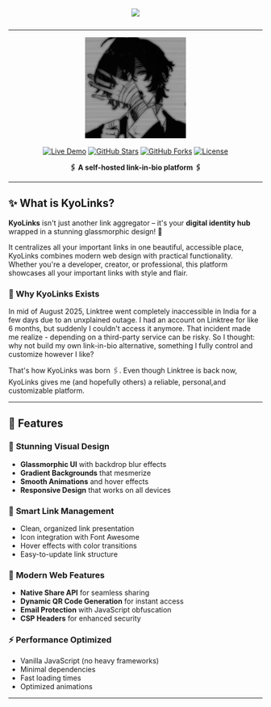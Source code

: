 <!-- KyoLinks Readme File -->
<h1 align="center">
  <img src="https://readme-typing-svg.herokuapp.com?font=Fira+Code&size=28&pause=700&color=FF1493&center=true&vCenter=true&width=600&lines=🖇️+KyoLinks+🖇️;🔗One+Link+To+Rule+Them+All🔗;Glassmorphic+Design+That+Captivates;🔮Lightning-Fast+Loading🔮;⚠️No+Tracking,+No+Data+Collection⚠️"/>
</h1>

---

<div align="center">

<p align="center">
<img src="Assets/profile.jpeg" width="200" >
</p>

[![Live Demo](https://img.shields.io/badge/🌐_Live_Demo-Visit_Now-6e00ff?style=for-the-badge)](https://soham-kyo.github.io/KyoLinks/)
[![GitHub Stars](https://img.shields.io/github/stars/soham-kyo/kyolinks?style=for-the-badge&color=gold)](https://github.com/soham-kyo/KyoLinks/stargazers)
[![GitHub Forks](https://img.shields.io/github/forks/soham-kyo/kyolinks?style=for-the-badge&color=blue)](https://github.com/soham-kyo/KyoLinks/network/members)
[![License](https://img.shields.io/badge/License-MIT-green?style=for-the-badge)](LICENSE)

**🖇️ A self-hosted link-in-bio platform 🖇️**

</div>

---

## ✨ What is KyoLinks?

**KyoLinks** isn't just another link aggregator – it's your **digital identity hub** wrapped in a stunning glassmorphic design! 🎨

It centralizes all your important links in one beautiful, accessible place, KyoLinks combines modern web design with practical functionality. Whether you're a developer, creator, or professional, this platform showcases all your important links with style and flair.

### 🎯 Why KyoLinks Exists

In mid of August 2025, Linktree went completely inaccessible in India for a few days due to an unxplained outage. I  had an account on Linktree for like 6 months, but suddenly I couldn't access it anymore.
That incident made me realize - depending on a third-party service can be risky. So I thought: why not build my own link-in-bio alternative, something I fully control and customize however I like?

That's how KyoLinks was born 🖇️. Even  though Linktree is back now, KyoLinks gives me (and hopefully others) a reliable, personal,and customizable platform.


---

## 🌟 Features

### 🎨 **Stunning Visual Design**

- **Glassmorphic UI** with backdrop blur effects
- **Gradient Backgrounds** that mesmerize
- **Smooth Animations** and hover effects
- **Responsive Design** that works on all devices

### 🔗 **Smart Link Management**

- Clean, organized link presentation
- Icon integration with Font Awesome
- Hover effects with color transitions
- Easy-to-update link structure

### 📱 **Modern Web Features**

- **Native Share API** for seamless sharing
- **Dynamic QR Code Generation** for instant access
- **Email Protection** with JavaScript obfuscation
- **CSP Headers** for enhanced security

### ⚡ **Performance Optimized**

- Vanilla JavaScript (no heavy frameworks)
- Minimal dependencies
- Fast loading times
- Optimized animations

---
